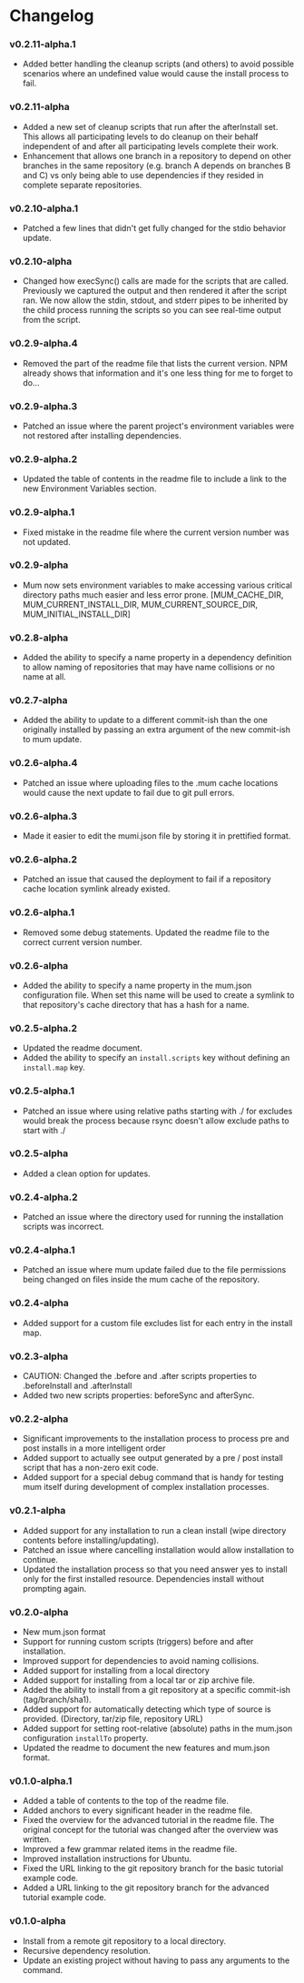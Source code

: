 # Changelog

### v0.2.11-alpha.1
* Added better handling the cleanup scripts (and others) to avoid possible scenarios where an undefined value would cause the install process to fail.

### v0.2.11-alpha
* Added a new set of cleanup scripts that run after the afterInstall set. This allows all participating levels to do cleanup on their behalf independent of and after all participating levels complete their work.
* Enhancement that allows one branch in a repository to depend on other branches in the same repository (e.g. branch A depends on branches B and C) vs only being able to use dependencies if they resided in complete separate repositories.

### v0.2.10-alpha.1
* Patched a few lines that didn't get fully changed for the stdio behavior update.

### v0.2.10-alpha
* Changed how execSync() calls are made for the scripts that are called. Previously we captured the output and then rendered it after the script ran. We now allow the stdin, stdout, and stderr pipes to be inherited by the child process running the scripts so you can see real-time output from the script.

### v0.2.9-alpha.4
* Removed the part of the readme file that lists the current version. NPM already shows that information and it's one less thing for me to forget to do...

### v0.2.9-alpha.3
* Patched an issue where the parent project's environment variables were not restored after installing dependencies.

### v0.2.9-alpha.2
* Updated the table of contents in the readme file to include a link to the new Environment Variables section.

### v0.2.9-alpha.1
* Fixed mistake in the readme file where the current version number was not updated.

### v0.2.9-alpha
* Mum now sets environment variables to make accessing various critical directory paths much easier and less error prone. [MUM_CACHE_DIR, MUM_CURRENT_INSTALL_DIR, MUM_CURRENT_SOURCE_DIR, MUM_INITIAL_INSTALL_DIR]

### v0.2.8-alpha
* Added the ability to specify a name property in a dependency definition to allow naming of repositories that may have name collisions or no name at all.

### v0.2.7-alpha
* Added the ability to update to a different commit-ish than the one originally installed by passing an extra argument of the new commit-ish to mum update.

### v0.2.6-alpha.4
* Patched an issue where uploading files to the .mum cache locations would cause the next update to fail due to git pull errors.

### v0.2.6-alpha.3
* Made it easier to edit the mumi.json file by storing it in prettified format. 

### v0.2.6-alpha.2
* Patched an issue that caused the deployment to fail if a repository cache location symlink already existed.

### v0.2.6-alpha.1
* Removed some debug statements. Updated the readme file to the correct current version number.

### v0.2.6-alpha
* Added the ability to specify a name property in the mum.json configuration file. When set this name will be used to create a symlink to that repository's cache directory that has a hash for a name.

### v0.2.5-alpha.2

* Updated the readme document.
* Added the ability to specify an `install.scripts` key without defining an `install.map` key.

### v0.2.5-alpha.1

* Patched an issue where using relative paths starting with ./ for excludes would break the process because rsync doesn't allow exclude paths to start with ./

### v0.2.5-alpha

* Added a clean option for updates.

### v0.2.4-alpha.2

* Patched an issue where the directory used for running the installation scripts was incorrect.

### v0.2.4-alpha.1

* Patched an issue where mum update failed due to the file permissions being changed on files inside the mum cache of the repository.

### v0.2.4-alpha

* Added support for a custom file excludes list for each entry in the install map.

### v0.2.3-alpha

* CAUTION: Changed the .before and .after scripts properties to .beforeInstall and .afterInstall
* Added two new scripts properties: beforeSync and afterSync.

### v0.2.2-alpha

* Significant improvements to the installation process to process pre and post installs in a more intelligent order
* Added support to actually see output generated by a pre / post install script that has a non-zero exit code.
* Added support for a special debug command that is handy for testing mum itself during development of complex installation processes.

### v0.2.1-alpha

* Added support for any installation to run a clean install (wipe directory contents before installing/updating).
* Patched an issue where cancelling installation would allow installation to continue.
* Updated the installation process so that you need answer yes to install only for the first installed resource. Dependencies install without prompting again.

### v0.2.0-alpha

* New mum.json format
* Support for running custom scripts (triggers) before and after installation.
* Improved support for dependencies to avoid naming collisions.
* Added support for installing from a local directory
* Added support for installing from a local tar or zip archive file.
* Added the ability to install from a git repository at a specific commit-ish (tag/branch/sha1).
* Added support for automatically detecting which type of source is provided. (Directory, tar/zip file, repository URL)
* Added support for setting root-relative (absolute) paths in the mum.json configuration `installTo` property.
* Updated the readme to document the new features and mum.json format.

### v0.1.0-alpha.1

* Added a table of contents to the top of the readme file.
* Added anchors to every significant header in the readme file.
* Fixed the overview for the advanced tutorial in the readme file. The original concept for the tutorial was changed after the overview was written.
* Improved a few grammar related items in the readme file.
* Improved installation instructions for Ubuntu.
* Fixed the URL linking to the git repository branch for the basic tutorial example code.
* Added a URL linking to the git repository branch for the advanced tutorial example code.

### v0.1.0-alpha

* Install from a remote git repository to a local directory.
* Recursive dependency resolution.
* Update an existing project without having to pass any arguments to the command.
